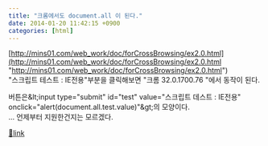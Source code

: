 ```yaml
---
title: "크롬에서도 document.all 이 된다."
date: 2014-01-20 11:42:15 +0900
categories: [html]
---
```


[http://mins01.com/web_work/doc/forCrossBrowsing/ex2.0.html](http://mins01.com/web_work/doc/forCrossBrowsing/ex2.0.html "http://mins01.com/web_work/doc/forCrossBrowsing/ex2.0.html")  
"스크립트 테스트 : IE전용"부분을 클릭해보면 "크롬 32.0.1700.76 "에서 동작이 된다.  
  
버튼은&amp;lt;input type="submit" id="test" value="스크립트 데스트 : IE전용" onclick="alert(document.all.test.value)"&amp;gt;의 모양이다.  
... 언제부터 지원한건지는 모르겠다.


[🔗link](http://www.mins01.com/mh/tech/read/856)